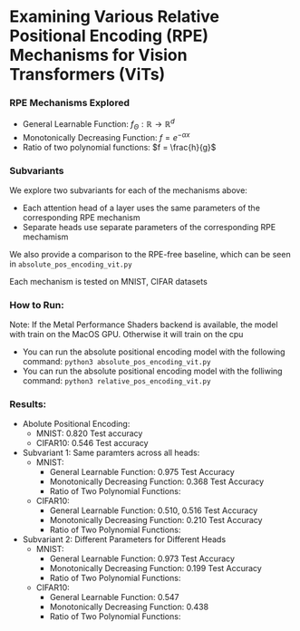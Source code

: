 # Examining Various Relative Positional Encoding (RPE) Mechanisms for Vision Transformers (ViTs)

### RPE Mechanisms Explored
- General Learnable Function: $f_\Theta : \mathbb{R} \rightarrow \mathbb{R}^d$
- Monotonically Decreasing Function: $f = e^{-\alpha x}$
- Ratio of two polynomial functions: $f = \frac{h}{g}$

### Subvariants
We explore two subvariants for each of the mechanisms above:
- Each attention head of a layer uses the same parameters of the corresponding RPE mechanism
- Separate heads use separate parameters of the corresponding RPE mechamism

We also provide a comparison to the RPE-free baseline, which can be seen in `absolute_pos_encoding_vit.py`

Each mechanism is tested on MNIST, CIFAR datasets

### How to Run:
Note: If the Metal Performance Shaders backend is available, the model with train on the MacOS GPU. Otherwise it will train on the cpu
- You can run the absolute positional encoding model with the following command: `python3 absolute_pos_encoding_vit.py`
- You can run the absolute positional encoding model with the folliwing command: `python3 relative_pos_encoding_vit.py`

### Results:
- Abolute Positional Encoding:
    - MNIST: 0.820 Test accuracy
    - CIFAR10: 0.546 Test accuracy
- Subvariant 1: Same paramters across all heads:
    - MNIST:
        - General Learnable Function: 0.975 Test Accuracy
        - Monotonically Decreasing Function: 0.368 Test Accuracy
        - Ratio of Two Polynomial Functions: 
    - CIFAR10:
        - General Learnable Function: 0.510, 0.516 Test Accuracy
        - Monotonically Decreasing Function: 0.210 Test Accuracy
        - Ratio of Two Polynomial Functions: 
- Subvariant 2: Different Parameters for Different Heads
    - MNIST:
        - General Learnable Function: 0.973 Test Accuracy
        - Monotonically Decreasing Function: 0.199 Test Accuracy
        - Ratio of Two Polynomial Functions: 
    - CIFAR10:
        - General Learnable Function: 0.547
        - Monotonically Decreasing Function: 0.438
        - Ratio of Two Polynomial Functions: 
